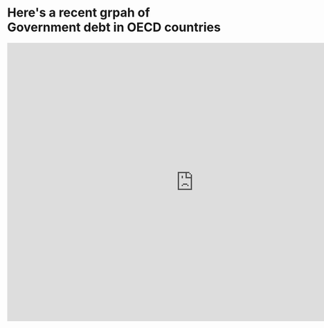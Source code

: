 # Here's a recent grpah of Government debt in OECD countries
<iframe src="https://data.oecd.org/chart/6gQW" width="860" height="645" style="border: 0" mozallowfullscreen="true" webkitallowfullscreen="true" allowfullscreen="true"><a href="https://data.oecd.org/chart/6gQW" target="_blank">OECD Chart: General government debt, Total, % of GDP, Annual, 2019</a></iframe>
